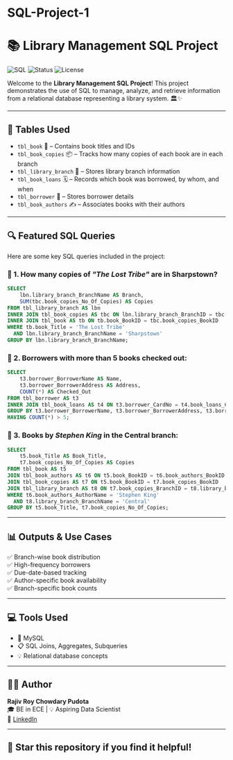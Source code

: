 # SQL-Project-1
# 📚 Library Management SQL Project

![SQL](https://img.shields.io/badge/SQL-MySQL-blue?style=flat-square)
![Status](https://img.shields.io/badge/Project-Complete-brightgreen?style=flat-square)
![License](https://img.shields.io/badge/License-MIT-lightgrey?style=flat-square)

Welcome to the **Library Management SQL Project**! This project demonstrates the use of SQL to manage, analyze, and retrieve information from a relational database representing a library system. 🏛️✨

---

## 📁 Tables Used

- `tbl_book` 📖 – Contains book titles and IDs
- `tbl_book_copies` 📦 – Tracks how many copies of each book are in each branch
- `tbl_library_branch` 🏢 – Stores library branch information
- `tbl_book_loans` 🗓️ – Records which book was borrowed, by whom, and when
- `tbl_borrower` 👤 – Stores borrower details
- `tbl_book_authors` ✍️ – Associates books with their authors

---

## 🔍 Featured SQL Queries

Here are some key SQL queries included in the project:

### 📌 1. How many copies of *"The Lost Tribe"* are in **Sharpstown**?
```sql
SELECT 
    lbn.library_branch_BranchName AS Branch,
    SUM(tbc.book_copies_No_Of_Copies) AS Copies
FROM tbl_library_branch AS lbn
INNER JOIN tbl_book_copies AS tbc ON lbn.library_branch_BranchID = tbc.book_copies_BranchID
INNER JOIN tbl_book AS tb ON tb.book_BookID = tbc.book_copies_BookID
WHERE tb.book_Title = 'The Lost Tribe'
  AND lbn.library_branch_BranchName = 'Sharpstown'
GROUP BY lbn.library_branch_BranchName;
```

### 📌 2. Borrowers with more than 5 books checked out:
```sql
SELECT 
    t3.borrower_BorrowerName AS Name,
    t3.borrower_BorrowerAddress AS Address,
    COUNT(*) AS Checked_Out
FROM tbl_borrower AS t3
INNER JOIN tbl_book_loans AS t4 ON t3.borrower_CardNo = t4.book_loans_CardNo
GROUP BY t3.borrower_BorrowerName, t3.borrower_BorrowerAddress, t3.borrower_CardNo
HAVING COUNT(*) > 5;
```

### 📌 3. Books by *Stephen King* in the **Central** branch:
```sql
SELECT 
    t5.book_Title AS Book_Title,
    t7.book_copies_No_Of_Copies AS Copies
FROM tbl_book AS t5
JOIN tbl_book_authors AS t6 ON t5.book_BookID = t6.book_authors_BookID
JOIN tbl_book_copies AS t7 ON t5.book_BookID = t7.book_copies_BookID
JOIN tbl_library_branch AS t8 ON t7.book_copies_BranchID = t8.library_branch_BranchID
WHERE t6.book_authors_AuthorName = 'Stephen King'
  AND t8.library_branch_BranchName = 'Central'
GROUP BY t5.book_Title, t7.book_copies_No_Of_Copies;
```

---

## 📊 Outputs & Use Cases

✅ Branch-wise book distribution  
✅ High-frequency borrowers  
✅ Due-date-based tracking  
✅ Author-specific book availability  
✅ Branch-specific book counts

---

## 💻 Tools Used

- 🐬 MySQL
- 📋 SQL Joins, Aggregates, Subqueries
- 💡 Relational database concepts

---

## 🧑‍🎓 Author

**Rajiv Roy Chowdary Pudota**  
🎓 BE in ECE | 💡 Aspiring Data Scientist  
🔗 [LinkedIn](https://www.linkedin.com/in/rajiv-roy-chowdary-pudota/) 


---



## 🌟 Star this repository if you find it helpful!
